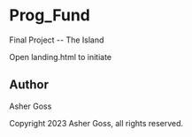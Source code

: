 # Prog_Fund

Final Project -- The Island

Open landing.html to initiate

## Author

Asher Goss

Copyright 2023 Asher Goss, all rights reserved.
